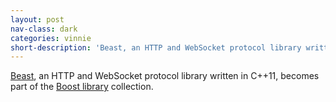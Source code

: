 ```yaml
---
layout: post
nav-class: dark
categories: vinnie
short-description: 'Beast, an HTTP and WebSocket protocol library written in C++11, becomes part of the Boost library collection.'
---
```

<a href="https://github.com/boostorg/beast">Beast</a>, an HTTP and
WebSocket protocol library written in C++11, becomes part of the
<a href="https://boost.org">Boost library</a> collection.
